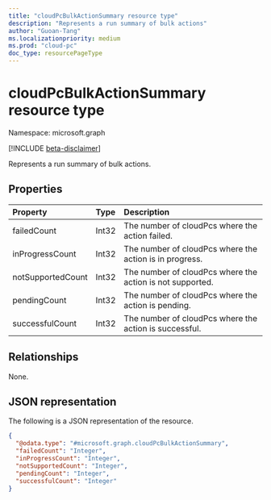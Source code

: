 ```yaml
---
title: "cloudPcBulkActionSummary resource type"
description: "Represents a run summary of bulk actions"
author: "Guoan-Tang"
ms.localizationpriority: medium
ms.prod: "cloud-pc"
doc_type: resourcePageType
---
```


# cloudPcBulkActionSummary resource type

Namespace: microsoft.graph

[!INCLUDE [beta-disclaimer](../../includes/beta-disclaimer.md)]

Represents a run summary of bulk actions.

## Properties
|Property|Type|Description|
|:---|:---|:---|
|failedCount|Int32|The number of cloudPcs where the action failed.|
|inProgressCount|Int32|The number of cloudPcs where the action is in progress.|
|notSupportedCount|Int32|The number of cloudPcs where the action is not supported.|
|pendingCount|Int32|The number of cloudPcs where the action is pending.|
|successfulCount|Int32|The number of cloudPcs where the action is successful.|

## Relationships
None.

## JSON representation
The following is a JSON representation of the resource.
<!-- {
  "blockType": "resource",
  "@odata.type": "microsoft.graph.cloudPcBulkActionSummary"
}
-->
``` json
{
  "@odata.type": "#microsoft.graph.cloudPcBulkActionSummary",
  "failedCount": "Integer",
  "inProgressCount": "Integer",
  "notSupportedCount": "Integer",
  "pendingCount": "Integer",
  "successfulCount": "Integer"
}
```

